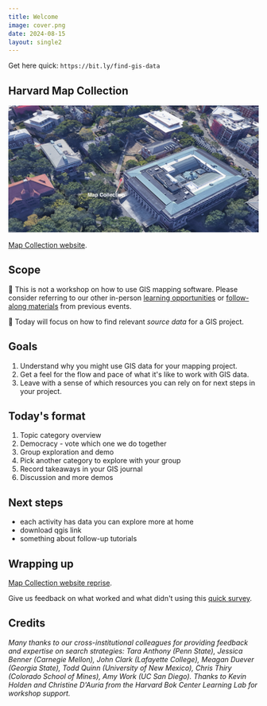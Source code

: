 ```yaml
---
title: Welcome
image: cover.png
date: 2024-08-15
layout: single2
---
```


Get here quick: 
`https://bit.ly/find-gis-data`

## Harvard Map Collection

<img src="map-collection-directions.png" style="width:100%; max-height:70em;" alt="map to maps">

[Map Collection website](https://library.harvard.edu/libraries/harvard-map-collection). 


<div class="alert-success">
<h2>Scope</h2>

<p> 🚨 This is not a workshop on how to use GIS mapping software. Please consider referring to our other in-person <a href="https://libcal.library.harvard.edu/calendar/main?t=d&q=gis&cid=15049&cal=15049&inc=0">learning opportunities</a> or <a href = "https://mapping.share.library.harvard.edu/resources/workshops/workshop/">follow-along materials</a> from previous events. </p>

<p>🚨 Today will focus on how to find relevant <em>source data</em> for a GIS project. </p>

</div>

## Goals

1. Understand why you might use GIS data for your mapping project.
2. Get a feel for the flow and pace of what it's like to work with GIS data.
3. Leave with a sense of which resources you can rely on for next steps in your project.


## Today's format

1. Topic category overview
2. Democracy - vote which one we do together
3. Group exploration and demo
4. Pick another category to explore with your group
5. Record takeaways in your GIS journal
6. Discussion and more demos

## Next steps
- each activity has data you can explore more at home
- download qgis link
- something about follow-up tutorials



## Wrapping up

[Map Collection website reprise](https://library.harvard.edu/libraries/harvard-map-collection).

Give us feedback on what worked and what didn't using this [quick survey](https://harvard.az1.qualtrics.com/jfe/form/SV_7aK1ea31ufbdR4O).

## Credits

*Many thanks to our cross-institutional colleagues for providing feedback and expertise on search strategies: Tara Anthony (Penn State), Jessica Benner (Carnegie Mellon), John Clark (Lafayette College), Meagan Duever (Georgia State), Todd Quinn (University of New Mexico), Chris Thiry (Colorado School of Mines), Amy Work (UC San Diego). Thanks to Kevin Holden and Christine D'Auria from the Harvard Bok Center Learning Lab for workshop support.*
